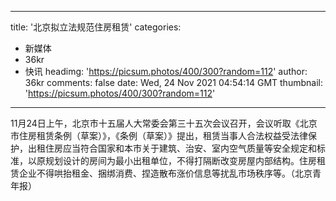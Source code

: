 
---
title: '北京拟立法规范住房租赁'
categories: 
 - 新媒体
 - 36kr
 - 快讯
headimg: 'https://picsum.photos/400/300?random=112'
author: 36kr
comments: false
date: Wed, 24 Nov 2021 04:54:14 GMT
thumbnail: 'https://picsum.photos/400/300?random=112'
---

<div>   
11月24日上午，北京市十五届人大常委会第三十五次会议召开，会议听取《北京市住房租赁条例（草案）》，《条例（草案）》提出，租赁当事人合法权益受法律保护，出租住房应当符合国家和本市关于建筑、治安、室内空气质量等安全规定和标准，以原规划设计的房间为最小出租单位，不得打隔断改变房屋内部结构。住房租赁企业不得哄抬租金、捆绑消费、捏造散布涨价信息等扰乱市场秩序等。（北京青年报）  
</div>
            